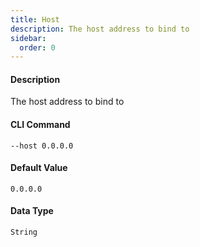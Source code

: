 ```yaml
---
title: Host
description: The host address to bind to
sidebar:
  order: 0
---
```


<!-- This file is automatically generated. Any modifications made directly to this file
  may be overwritten. For more details on how this file is generated and how to use
  the related commands, refer to the documentation available in the `internal/cmd/cmd_*.go` files.
-->

#### Description

The host address to bind to

#### CLI Command

```
--host 0.0.0.0
```


#### Default Value
```
0.0.0.0
```




#### Data Type
```
String
```
